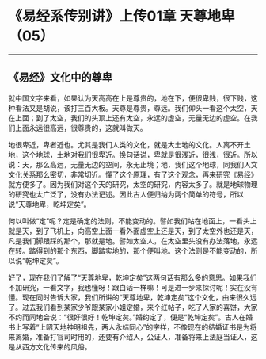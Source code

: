 # 《易经系传别讲》上传01章 天尊地卑（05）

------

## 《易经》文化中的尊卑

就中国文字来看，如果认为天高高在上是尊贵的，地在下，便很卑贱，很下贱，这种看法又是胡说，该打三百大板。天尊是尊贵，尊远。我们仰头一看这个太空，天在上面；到了太空，我们的头顶上还有太空，永远的虚空，无量无边的虚空。在我们上面永远很高远，很尊贵的，这就叫做天。

地很卑近，卑者近也。尤其是我们人类的文化，就是大土地的文化。人离不开土地，这个地球，土地对我们很卑近。换句话说，卑就是很浅近，很浅，很近。所以说：天，那么高远，无量无边的空间，永无止境；地，我们这个地球，同我们人文文化关系那么密切，非常切近。懂了这个原理，有了这个观念，再来研究《易经》就方便多了。因为我们对这个天的研究，太空的研究，内容太多了。就是地球物理的研究也太广泛了，没有办法记述。因此古人便归纳为两个简单的符号，所以说“天尊地卑，乾坤定矣”。

何以叫做“定”呢？定是确定的法则，不能变动的。譬如我们站在地面上，一看头上就是天，到了飞机上，向高空上面一看外面虚空上还是天，到了太空外也还是天，凡是我们脚跟踩的那个，那就是地。譬如太空人，在太空里头没有办法落地，永远在转。踏得到的那个东西，脚踏实地的，那个便叫地。这个法则是不能变动的，所以说“乾坤定矣”。

好了，现在我们了解了“天尊地卑，乾坤定矣”这两句话有那么多的意思。如果我们不加研究，一看文字，我也懂呀！跟白话一样嘛！可是进一步来探讨呢！实在没有懂。现在同时告诉大家，我们所讲的“天尊地卑，乾坤定矣”这个文化，由来很久远了。过去我们看到某家少爷跟某家小姐定婚，来个红帖子，吃了人家的喜饼，大家不约而同地会说：“很好很好！乾坤定矣。”婚约定了，便是“乾坤定矣”。古人在婚书上写着“上昭天地神明祖先，两人永结同心”的字样，不像现在的结婚证书是为将来离婚，准备打官司时用的，还要有介绍人，公证人，准备将来上法庭当证人，这是从西方文化传来的风俗。